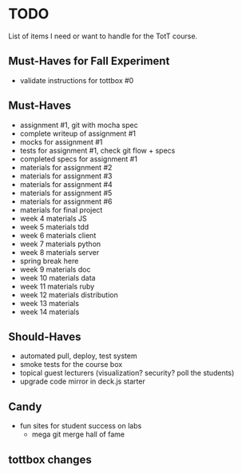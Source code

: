 # TODO

List of items I need or want to handle for the TotT course.

## Must-Haves for Fall Experiment

* validate instructions for tottbox #0

## Must-Haves

* assignment #1, git with mocha spec
* complete writeup of assignment #1
* mocks for assignment #1
* tests for assignment #1, check git flow + specs
* completed specs for assignment #1
* materials for assignment #2
* materials for assignment #3
* materials for assignment #4
* materials for assignment #5
* materials for assignment #6
* materials for final project
* week 4 materials JS
* week 5 materials tdd
* week 6 materials client
* week 7 materials python
* week 8 materials server
* spring break here
* week 9 materials doc
* week 10 materials data
* week 11 materials ruby
* week 12 materials distribution
* week 13 materials
* week 14 materials

## Should-Haves

* automated pull, deploy, test system
* smoke tests for the course box
* topical guest lecturers (visualization? security? poll the students)
* upgrade code mirror in deck.js starter

## Candy

* fun sites for student success on labs
    * mega git merge hall of fame

## tottbox changes
